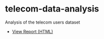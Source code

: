 # telecom-data-analysis
Analysis of the telecom users dataset


- [View Report (HTML)](https://github.com/JoeMburu/telecom-data-analysis/blob/main/Ass14_telecom_users.html)
